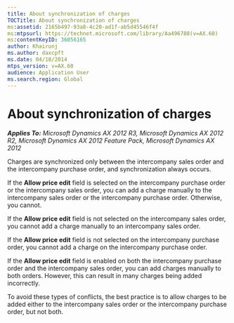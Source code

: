 ```yaml
---
title: About synchronization of charges
TOCTitle: About synchronization of charges
ms:assetid: 2165b497-93a8-4c20-ad1f-ab5d45546f4f
ms:mtpsurl: https://technet.microsoft.com/library/Aa496788(v=AX.60)
ms:contentKeyID: 36056165
author: Khairunj
ms.author: daxcpft
ms.date: 04/18/2014
mtps_version: v=AX.60
audience: Application User
ms.search.region: Global
---
```


# About synchronization of charges 


_**Applies To:** Microsoft Dynamics AX 2012 R3, Microsoft Dynamics AX 2012 R2, Microsoft Dynamics AX 2012 Feature Pack, Microsoft Dynamics AX 2012_

Charges are synchronized only between the intercompany sales order and the intercompany purchase order, and synchronization always occurs.

If the **Allow price edit** field is selected on the intercompany purchase order or the intercompany sales order, you can add a charge manually to the intercompany sales order or the intercompany purchase order. Otherwise, you cannot.

If the **Allow price edit** field is not selected on the intercompany sales order, you cannot add a charge manually to an intercompany sales order.

If the **Allow price edit** field is not selected on the intercompany purchase order, you cannot add a charge on the intercompany purchase order.

If the **Allow price edit** field is enabled on both the intercompany purchase order and the intercompany sales order, you can add charges manually to both orders. However, this can result in many charges being added incorrectly.

To avoid these types of conflicts, the best practice is to allow charges to be added either to the intercompany sales order or the intercompany purchase order, but not both.

  


